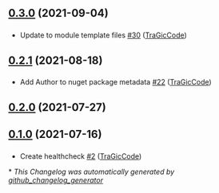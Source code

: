 #

## [0.3.0](https://github.com/TraGicCode/NServiceBus.CustomChecks.Http/tree/0.3.0) (2021-09-04)

###

- Update to module template files [\#30](https://github.com/TraGicCode/NServiceBus.CustomChecks.Http/pull/30) ([TraGicCode](https://github.com/TraGicCode))

## [0.2.1](https://github.com/TraGicCode/NServiceBus.CustomChecks.Http/tree/0.2.1) (2021-08-18)

###

- Add Author to nuget package metadata [\#22](https://github.com/TraGicCode/NServiceBus.CustomChecks.Http/pull/22) ([TraGicCode](https://github.com/TraGicCode))

## [0.2.0](https://github.com/TraGicCode/NServiceBus.CustomChecks.Http/tree/0.2.0) (2021-07-27)

## [0.1.0](https://github.com/TraGicCode/NServiceBus.CustomChecks.Http/tree/0.1.0) (2021-07-16)

###

- Create healthcheck [\#2](https://github.com/TraGicCode/NServiceBus.CustomChecks.Http/pull/2) ([TraGicCode](https://github.com/TraGicCode))



\* *This Changelog was automatically generated by [github_changelog_generator](https://github.com/github-changelog-generator/github-changelog-generator)*
